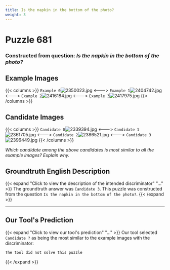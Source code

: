 ```yaml
---
title: Is the napkin in the bottom of the photo?
weight: 3
---
```


# Puzzle 681
### Constructed from question: _Is the napkin in the bottom of the photo?_


## Example Images
{{< columns >}}
`Example 0`![2350023.jpg](/gqa_images/2350023.jpg)
<--->
`Example 1`![2404742.jpg](/gqa_images/2404742.jpg)
<--->
`Example 2`![2416184.jpg](/gqa_images/2416184.jpg)
<--->
`Example 3`![2417975.jpg](/gqa_images/2417975.jpg)
{{< /columns >}}

## Candidate Images
{{< columns >}}
`Candidate 0`![2339394.jpg](/gqa_images/2339394.jpg)
<--->
`Candidate 1`![2361705.jpg](/gqa_images/2361705.jpg)
<--->
`Candidate 2`![2386521.jpg](/gqa_images/2386521.jpg)
<--->
`Candidate 3`![2396449.jpg](/gqa_images/2396449.jpg)
{{< /columns >}}

*Which candidate among the above candidates is most similar to all the example images? Explain why.*

## Groundtruth English Description

{{< expand "Click to view the description of the intended discriminator" "..." >}}
The groundtruth answer was `Candidate 3`. This puzzle was constructed from the question `Is the napkin in the bottom of the photo?`.
{{< /expand >}}

---

## Our Tool's Prediction

{{< expand "Click to view our tool's prediction" "..." >}}
Our tool selected `Candidate ?` as being the most similar to the example images with the discriminator:
```plaintext
The tool did not solve this puzzle
```
{{< /expand >}}
